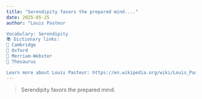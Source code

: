 ```yaml
---
title: "Serendipity favors the prepared mind...."
date: 2025-05-25
author: "Louis Pasteur

Vocabulary: Serendipity
📚 Dictionary links:
🔹 Cambridge
🔹 Oxford
🔹 Merriam-Webster
🔹 Thesaurus

Learn more about Louis Pasteur: https://en.wikipedia.org/wiki/Louis_Pasteur"
---
```


> Serendipity favors the prepared mind.
